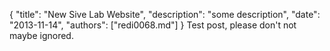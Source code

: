 {
	"title": "New Sive Lab Website",
	"description": "some description",
	"date": "2013-11-14",
	"authors": ["redi0068.md"]
}
Test post, please don't not maybe ignored.